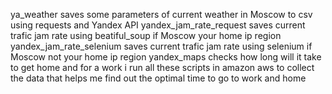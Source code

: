 ya_weather saves some parameters of current weather in Moscow to csv using requests and Yandex API
yandex_jam_rate_request saves current trafic jam rate using beatiful_soup if Moscow your home ip region
yandex_jam_rate_selenium saves current trafic jam rate using selenium if Moscow not your home ip region
yandex_maps checks how long will it take to get home and for a work
i run all these scripts in amazon aws to collect the data that helps me find out the optimal time to go to work and home
